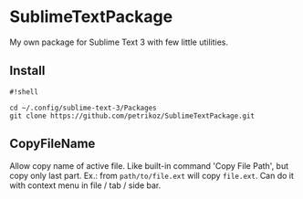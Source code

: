 # SublimeTextPackage

My own package for Sublime Text 3 with few little utilities.

## Install

```
#!shell

cd ~/.config/sublime-text-3/Packages
git clone https://github.com/petrikoz/SublimeTextPackage.git
```

## CopyFileName

Allow copy name of active file. Like built-in command 'Copy File Path', but copy only last part. Ex.: from `path/to/file.ext` will copy `file.ext`.
Can do it with context menu in file / tab / side bar.
